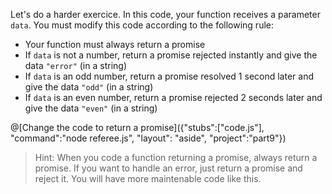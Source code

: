 Let's do a harder exercice. In this code, your function receives a parameter `data`. You must modify this code according to the following rule:
 * Your function must always return a promise
 * If `data` is not a number, return a promise rejected instantly and give the data `"error"` (in a string)
 * If `data` is an odd number, return a promise resolved 1 second later and give the data `"odd"` (in a string)
 * If `data` is an even number, return a promise rejected 2 seconds later and give the data `"even"` (in a string)

@[Change the code to return a promise]({"stubs":["code.js"], "command":"node referee.js", "layout": "aside", "project":"part9"})

> Hint: When you code a function returning a promise, always return a promise. If you want to handle an error, just return a promise and reject it. You will have more maintenable code like this.
